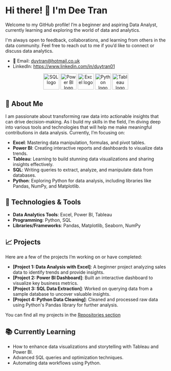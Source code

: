 # Hi there! 👋 I'm Dee Tran

Welcome to my GitHub profile! I’m a beginner and aspiring Data Analyst, currently learning and exploring the world of data and analytics.

I'm always open to feedback, collaborations, and learning from others in the data community. Feel free to reach out to me if you’d like to connect or discuss data analytics.

- 📧 Email: duytran@hotmail.co.uk
- LinkedIn: https://www.linkedin.com/in/duytran01

<p align="center">
  <img src="https://upload.wikimedia.org/wikipedia/commons/thumb/0/01/SQL_Server_Logo.svg/2560px-SQL_Server_Logo.svg.png" alt="SQL logo" height="50"/>
  <img src="https://upload.wikimedia.org/wikipedia/commons/thumb/7/73/Power_BI_Logo_2020.svg/800px-Power_BI_Logo_2020.svg.png" alt="Power BI logo" height="50"/>
  <img src="https://upload.wikimedia.org/wikipedia/commons/a/a9/Microsoft_Excel_2013-2019_logo.svg" alt="Excel logo" height="50"/>
  <img src="https://upload.wikimedia.org/wikipedia/commons/c/c3/Python-logo-notext.svg" alt="Python logo" height="50"/>
  <img src="https://upload.wikimedia.org/wikipedia/commons/5/53/Tableau_Logo.svg" alt="Tableau logo" height="50"/>
</p>

## 🚀 About Me
I am passionate about transforming raw data into actionable insights that can drive decision-making. As I build my skills in the field, I’m diving deep into various tools and technologies that will help me make meaningful contributions in data analysis. Currently, I’m focusing on:

- **Excel**: Mastering data manipulation, formulas, and pivot tables.
- **Power BI**: Creating interactive reports and dashboards to visualize data trends.
- **Tableau**: Learning to build stunning data visualizations and sharing insights effectively.
- **SQL**: Writing queries to extract, analyze, and manipulate data from databases.
- **Python**: Exploring Python for data analysis, including libraries like Pandas, NumPy, and Matplotlib.

## 🔧 Technologies & Tools

- **Data Analytics Tools**: Excel, Power BI, Tableau
- **Programming**: Python, SQL
- **Libraries/Frameworks**: Pandas, Matplotlib, Seaborn, NumPy

## 📈 Projects

Here are a few of the projects I’m working on or have completed:

- **[Project 1: Data Analysis with Excel]**: A beginner project analyzing sales data to identify trends and provide insights.
- **[Project 2: Power BI Dashboard]**: Built an interactive dashboard to visualize key business metrics.
- **[Project 3: SQL Data Extraction]**: Worked on querying data from a sample database to uncover valuable insights.
- **[Project 4: Python Data Cleaning]**: Cleaned and processed raw data using Python's Pandas library for further analysis.

You can find all my projects in the [Repositories section](https://github.com/DeeTran01?tab=repositories)

## 📚 Currently Learning

- How to enhance data visualizations and storytelling with Tableau and Power BI.
- Advanced SQL queries and optimization techniques.
- Automating data workflows using Python.
